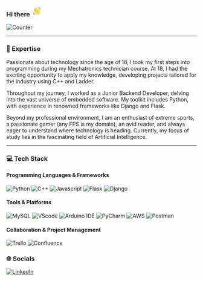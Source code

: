 ### Hi there <a><img src="https://github.com/Tchoness/images/blob/master/maozinha.gif" alt="AWS" width="30" height="30"/></a>
![Counter](https://komarev.com/ghpvc/?username=Tchoness&color=brightgreen&style=plastic&label=Views)

---

### 🚀 Expertise
Passionate about technology since the age of 16, I took my first steps into programming during my Mechatronics technician course. At 18, I had the exciting opportunity to apply my knowledge, developing projects tailored for the industry using C++ and Ladder.

Throughout my journey, I worked as a Junior Backend Developer, delving into the vast universe of embedded software. My toolkit includes Python, with experience in renowned frameworks like Django and Flask.

 Beyond my professional environment, I am an enthusiast of extreme sports, a passionate gamer (any FPS is my domain), an avid reader, and always eager to understand where technology is heading. Currently, my focus of study lies in the fascinating field of Artificial Intelligence.


 
 ----

### 💻 Tech Stack

#### Programming Languages & Frameworks
![Python](https://img.shields.io/badge/Python-14354C?style=for-the-badge&logo=python&logoColor=white)
![C++](https://img.shields.io/badge/C%2B%2B-00599C?style=for-the-badge&logo=c%2B%2B&logoColor=white)
![Javascript](https://img.shields.io/badge/Javascript-%23323330.svg?style=for-the-badge&logo=javascript&logoColor=%23F7DF1E)
![Flask](https://img.shields.io/badge/Flask-000000?style=for-the-badge&logo=flask&logoColor=white)
![Django](https://img.shields.io/badge/Django-092E20?style=for-the-badge&logo=django&logoColor=white)

#### Tools & Platforms
![MySQL](https://img.shields.io/badge/MySQL-00000F?style=for-the-badge&logo=mysql&logoColor=white)
![VScode](https://img.shields.io/badge/-VSCode-007ACC?style=for-the-badge&logo=visual-studio-code&logoColor=white)
![Arduino IDE](https://img.shields.io/badge/Arduino_IDE-00979D?style=for-the-badge&logo=arduino&logoColor=white)
![PyCharm](https://img.shields.io/badge/PyCharm-00B74A?style=for-the-badge&logo=pycharm&logoColor=white)
![AWS](https://img.shields.io/badge/AWS-232F3E?style=for-the-badge&logo=amazon-aws&logoColor=white)
![Postman](https://img.shields.io/badge/Postman-FF6C37?style=for-the-badge&logo=postman&logoColor=white)

#### Collaboration & Project Management
![Trello](https://img.shields.io/badge/Trello-%23026AA7.svg?style=for-the-badge&logo=Trello&logoColor=white)
![Confluence](https://img.shields.io/badge/Confluence-172B4D?style=for-the-badge&logo=confluence&logoColor=white)

### 🌐 Socials 

[![LinkedIn](https://img.shields.io/badge/LinkedIn-0077B5?style=flat-square&logo=linkedin&logoColor=white)](https://www.linkedin.com/in/caito-canal-10726659/)
